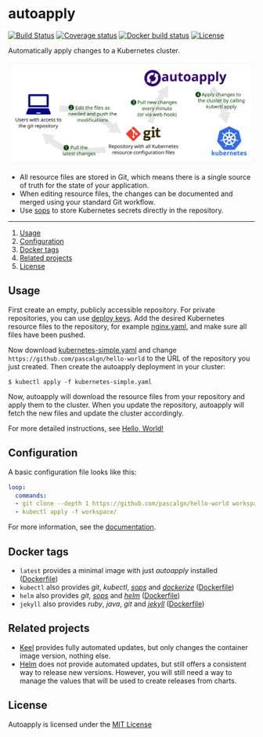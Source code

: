 # autoapply

[![Build Status](https://img.shields.io/travis/pascalgn/autoapply.svg?style=flat-square)](https://travis-ci.org/pascalgn/autoapply) [![Coverage status](https://img.shields.io/coveralls/github/pascalgn/autoapply.svg?style=flat-square)](https://coveralls.io/github/pascalgn/autoapply) [![Docker build status](https://img.shields.io/docker/build/pascalgn/autoapply.svg?style=flat-square)](https://hub.docker.com/r/pascalgn/autoapply/) [![License](https://img.shields.io/badge/license-MIT-blue.svg?style=flat-square)](https://github.com/pascalgn/autoapply/blob/master/LICENSE)

Automatically apply changes to a Kubernetes cluster.

![Technical overview](docs/overview.svg)

- All resource files are stored in Git, which means there is a single source of truth
  for the state of your application.
- When editing resource files, the changes can be documented and merged using your standard Git workflow.
- Use [sops](https://github.com/mozilla/sops) to store Kubernetes secrets directly in the repository.

---

1. [Usage](#usage)
2. [Configuration](#configuration)
3. [Docker tags](#docker-tags)
4. [Related projects](#related-projects)
5. [License](#license)

## Usage

First create an empty, publicly accessible repository.
For private repositories, you can use [deploy keys](docs/deploy-keys.md).
Add the desired Kubernetes resource files to the repository, for example [nginx.yaml](docs/examples/nginx.yaml),
and make sure all files have been pushed.

Now download [kubernetes-simple.yaml](docs/examples/kubernetes-simple.yaml) and change 
`https://github.com/pascalgn/hello-world` to the URL of the repository you just created.
Then create the autoapply deployment in your cluster:

```
$ kubectl apply -f kubernetes-simple.yaml
```

Now, autoapply will download the resource files from your repository and apply them to the cluster.
When you update the repository, autoapply will fetch the new files and update the cluster accordingly.

For more detailed instructions, see [Hello, World!](docs/hello-world.md)

## Configuration

A basic configuration file looks like this:

```yaml
loop:
  commands:
  - git clone --depth 1 https://github.com/pascalgn/hello-world workspace/
  - kubectl apply -f workspace/
```

For more information, see the [documentation](docs/configuration.md).

## Docker tags

* `latest` provides a minimal image with just *autoapply* installed ([Dockerfile](build/Dockerfile))
* `kubectl` also provides *git*, *kubectl*, *[sops](https://github.com/mozilla/sops)* and *[dockerize](https://github.com/jwilder/dockerize)* ([Dockerfile](build/kubectl/Dockerfile))
* `helm` also provides *git*, *[sops](https://github.com/mozilla/sops)* and *[helm](https://github.com/kubernetes/helm)* ([Dockerfile](build/helm/Dockerfile))
* `jekyll` also provides *ruby*, *java*, *git* and *[jekyll](https://jekyllrb.com)* ([Dockerfile](build/jekyll/Dockerfile))

## Related projects

- [Keel](https://github.com/keel-hq/keel) provides fully automated updates, but only changes
  the container image version, nothing else.
- [Helm](https://github.com/kubernetes/helm) does not provide automated updates, but still offers
  a consistent way to release new versions. However, you will still need a way to manage the values
  that will be used to create releases from charts.

## License

Autoapply is licensed under the [MIT License](LICENSE)
